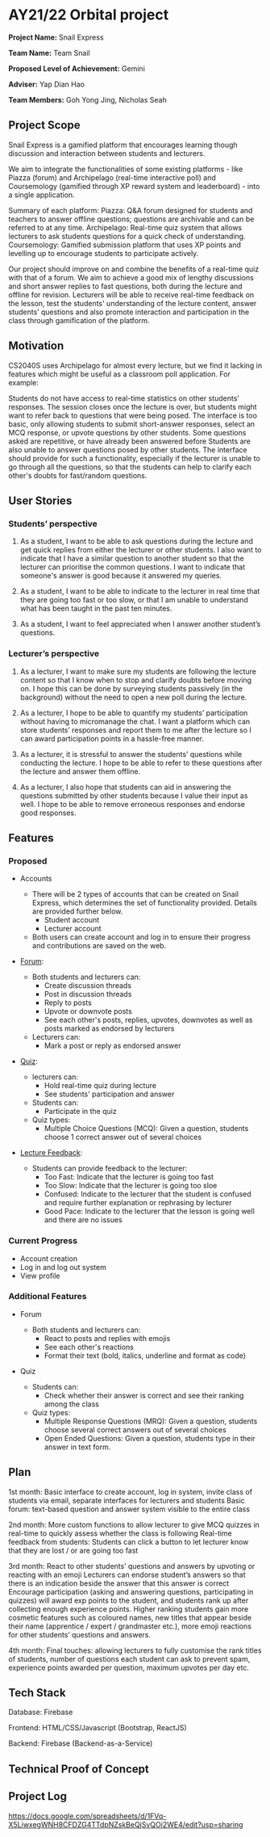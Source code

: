 # AY21/22 Orbital project

**Project Name:** Snail Express

**Team Name:** Team Snail

**Proposed Level of Achievement:** Gemini

**Adviser:** Yap Dian Hao

**Team Members:** Goh Yong Jing, Nicholas Seah

## Project Scope

Snail Express is a gamified platform that encourages learning though discussion and interaction between students and lecturers.

We aim to integrate the functionalities of some existing platforms - like Piazza (forum) and Archipelago (real-time interactive poll) and Coursemology (gamified through XP reward system and leaderboard) - into a single application.

Summary of each platform:
Piazza: Q&A forum designed for students and teachers to answer offline questions; questions are archivable and can be referred to at any time.
Archipelago: Real-time quiz system that allows lecturers to ask students questions for a quick check of understanding.
Coursemology: Gamified submission platform that uses XP points and levelling up to encourage students to participate actively.

Our project should improve on and combine the benefits of a real-time quiz with that of a forum. We aim to achieve a good mix of lengthy discussions and short answer replies to fast questions, both during the lecture and offline for revision. Lecturers will be able to receive real-time feedback on the lesson, test the students' understanding of the lecture content, answer students’ questions and also promote interaction and participation in the class through gamification of the platform.

## Motivation 

CS2040S uses Archipelago for almost every lecture, but we find it lacking in features which might be useful as a classroom poll application. For example: 

Students do not have access to real-time statistics on other students’ responses.
The session closes once the lecture is over, but students might want to refer back to questions that were being posed.
The interface is too basic, only allowing students to submit short-answer responses, select an MCQ response, or upvote questions by other students.
Some questions asked are repetitive, or have already been answered before
Students are also unable to answer questions posed by other students. The interface should provide for such a functionality, especially if the lecturer is unable to go through all the questions, so that the students can help to clarify each other's doubts for fast/random questions.

## User Stories

### Students’ perspective

1. As a student, I want to be able to ask questions during the lecture and get quick replies from either the lecturer or other students. I also want to indicate that I have a similar question to another student so that the lecturer can prioritise the common questions. I want to indicate that someone's answer is good because it answered my queries.

2. As a student, I want to be able to indicate to the lecturer in real time that they are going too fast or too slow, or that I am unable to understand what has been taught in the past ten minutes.

3. As a student, I want to feel appreciated when I answer another student’s questions.

### Lecturer’s perspective

1. As a lecturer, I want to make sure my students are following the lecture content so that I know when to stop and clarify doubts before moving on. I hope this can be done by surveying students passively (in the background) without the need to open a new poll during the lecture. 

2. As a lecturer, I hope to be able to quantify my students’ participation without having to micromanage the chat. I want a platform which can store students’ responses and report them to me after the lecture so I can award participation points in a hassle-free manner.

3. As a lecturer, it is stressful to answer the students’ questions while conducting the lecture. I hope to be able to refer to these questions after the lecture and answer them offline. 

4. As a lecturer, I also hope that students can aid in answering the questions submitted by other students because I value their input as well. I hope to be able to remove erroneous responses and endorse good responses.

## Features

### Proposed

- Accounts
    - There will be 2 types of accounts that can be created on Snail Express, which determines the set of functionality provided. Details are provided further below.
        - Student account
        - Lecturer account
    - Both users can create account and log in to ensure their progress and contributions are saved on the web. 

- [Forum](/images/ss_forums.png):
    - Both students and lecturers can:
        - Create discussion threads
        - Post in discussion threads
        - Reply to posts
        - Upvote or downvote posts
        - See each other's posts, replies, upvotes, downvotes as well as posts marked as endorsed by lecturers
    - Lecturers can:
        - Mark a post or reply as endorsed answer

- [Quiz](/images/ss_quiz.png):
    - lecturers can:
        - Hold real-time quiz during lecture
        - See students' participation and answer
    - Students can:
        - Participate in the quiz
    - Quiz types:
        - Multiple Choice Questions (MCQ): Given a question, students choose 1 correct answer out of several choices

- [Lecture Feedback](/images/ss_feedback.png):
    - Students can provide feedback to the lecturer:
        - Too Fast: Indicate that the lecturer is going too fast
        - Too Slow: Indicate that the lecturer is going too sloe
        - Confused: Indicate to the lecturer that the student is confused and require further explanation or rephrasing by lecturer
        - Good Pace: Indicate to the lecturer that the lesson is going well and there are no issues

### Current Progress

- Account creation
- Log in and log out system
- View profile 

### Additional Features

- Forum
    - Both students and lecturers can:
        - React to posts and replies with emojis
        - See each other's reactions
        - Format their text (bold, italics, underline and format as code)

- Quiz
    - Students can:
        - Check whether their answer is correct and see their ranking among the class
    - Quiz types:
        - Multiple Response Questions (MRQ): Given a question, students choose several correct answers out of several choices
        - Open Ended Questions: Given a question, students type in their answer in text form.

## Plan

1st month:
Basic interface to create account, log in system, invite class of students via email, separate interfaces for lecturers and students
Basic forum: text-based question and answer system visible to the entire class

2nd month:
More custom functions to allow lecturer to give MCQ quizzes in real-time to quickly assess whether the class is following
Real-time feedback from students: Students can click a button to let lecturer know that they are lost / or are going too fast

3rd month:
React to other students’ questions and answers by upvoting or reacting with an emoji
Lecturers can endorse student’s answers so that there is an indication beside the answer that this answer is correct
Encourage participation (asking and answering questions, participating in quizzes) will award exp points to the student, and students rank up after collecting enough experience points. Higher ranking students gain more cosmetic features such as coloured names, new titles that appear beside their name (apprentice / expert / grandmaster etc.), more emoji reactions for other students’ questions and answers.

4th month:
Final touches: allowing lecturers to fully customise the rank titles of students, number of questions each student can ask to prevent spam, experience points awarded per question, maximum upvotes per day etc.

## Tech Stack

Database: Firebase

Frontend: HTML/CSS/Javascript (Bootstrap, ReactJS)

Backend: Firebase (Backend-as-a-Service)

## Technical Proof of Concept

## Project Log
https://docs.google.com/spreadsheets/d/1FVq-X5LiwxegWNH8CFDZG4TTdpNZskBeQjSvQOi2WE4/edit?usp=sharing

